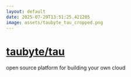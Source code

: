 ```yaml
---
layout: default
date: 2025-07-20T13:51:25.421205
image: assets/taubyte_tau_cropped.png
---
```


# [taubyte/tau](https://github.com/taubyte/tau)

open source platform for building your own cloud
